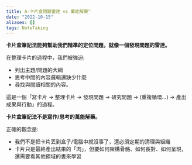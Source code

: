 ```yaml
---
title: A-卡片盒問題雷達 vs 萬能解藥"
date: "2022-10-15"
aliases: []
tags: NoteTaking
---
```


**卡片盒筆記法能夠幫助我們精準的定位問題，就像一個發現問題的雷達。**

在整理卡片的過程中，我們被強迫: 
- 列出主題/問題的大綱
- 思考中間的內容邏輯還缺少什麼
- 尋找與閱讀相關的內容。

這是一個「寫卡片 -> 整理卡片 -> 發現問題 -> 研究問題 -> (重複循環…) -> 產出成果與行動」的過程。

**卡片盒筆記法不是寫作/思考的萬能解藥。**

正確的觀念是: 
- 我們不是把卡片丟到盒子/電腦中就沒事了，還必須定期的清理與組織
- 卡片只是最終產出結果的「肉」，但要如何架構骨骼、如何長對、如何呈現，還需要看其他領域的書來學習

